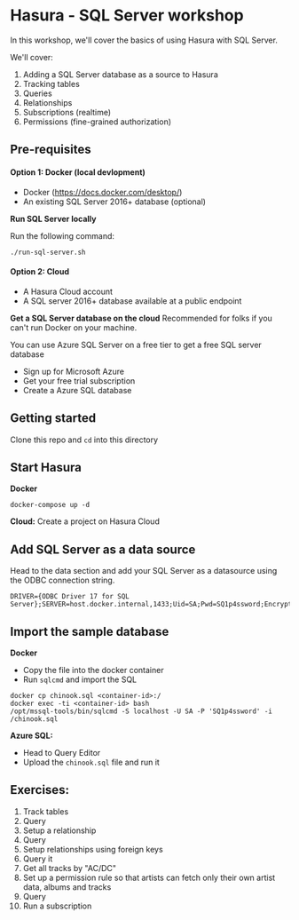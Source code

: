 # Hasura - SQL Server workshop

In this workshop, we'll cover the basics of using Hasura with SQL Server.

We'll cover:
1. Adding a SQL Server database as a source to Hasura
2. Tracking tables
3. Queries
4. Relationships
5. Subscriptions (realtime)
6. Permissions (fine-grained authorization)

## Pre-requisites

#### Option 1: Docker (local devlopment)
- Docker (https://docs.docker.com/desktop/)
- An existing SQL Server 2016+ database (optional)

**Run SQL Server locally**

Run the following command:
```
./run-sql-server.sh
```

#### Option 2: Cloud
- A Hasura Cloud account
- A SQL server 2016+ database available at a public endpoint

**Get a SQL Server database on the cloud**
Recommended for folks if you can't run Docker on your machine.

You can use Azure SQL Server on a free tier to get a free SQL server database
- Sign up for Microsoft Azure
- Get your free trial subscription
- Create a Azure SQL database

## Getting started

Clone this repo and `cd` into this directory

## Start Hasura

**Docker**
```
docker-compose up -d
```

**Cloud:**
Create a project on Hasura Cloud

## Add SQL Server as a data source

Head to the data section and add your SQL Server as a datasource using the ODBC connection string.

```
DRIVER={ODBC Driver 17 for SQL Server};SERVER=host.docker.internal,1433;Uid=SA;Pwd=SQ1p4ssword;Encrypt=no
```

## Import the sample database

**Docker**
- Copy the file into the docker container
- Run `sqlcmd` and import the SQL
```
docker cp chinook.sql <container-id>:/
docker exec -ti <container-id> bash
/opt/mssql-tools/bin/sqlcmd -S localhost -U SA -P 'SQ1p4ssword' -i /chinook.sql
```

**Azure SQL:**
- Head to Query Editor
- Upload the `chinook.sql` file and run it

## Exercises:

1. Track tables
2. Query
3. Setup a relationship
4. Query
5. Setup relationships using foreign keys
6. Query it
7. Get all tracks by "AC/DC"
8. Set up a permission rule so that artists can fetch only their own artist data, albums and tracks
9. Query
10. Run a subscription
